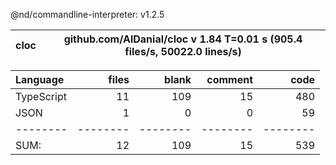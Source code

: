 @nd/commandline-interpreter: v1.2.5

cloc|github.com/AlDanial/cloc v 1.84  T=0.01 s (905.4 files/s, 50022.0 lines/s)
--- | ---

Language|files|blank|comment|code
:-------|-------:|-------:|-------:|-------:
TypeScript|11|109|15|480
JSON|1|0|0|59
--------|--------|--------|--------|--------
SUM:|12|109|15|539
